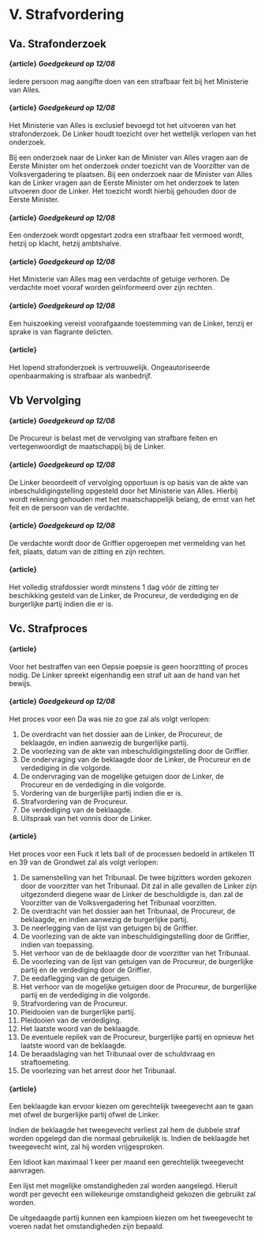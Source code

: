 # V. Strafvordering

## Va. Strafonderzoek

#### {article} _Goedgekeurd op 12/08_
Iedere persoon mag aangifte doen van een strafbaar feit bij het Ministerie van Alles.

#### {article} _Goedgekeurd op 12/08_
Het Ministerie van Alles is exclusief bevoegd tot het uitvoeren van het strafonderzoek. De Linker houdt toezicht over het wettelijk verlopen van het onderzoek.

Bij een onderzoek naar de Linker kan de Minister van Alles vragen aan de Eerste Minister om het onderzoek onder toezicht van de Voorzitter van de Volksvergadering te plaatsen.
Bij een onderzoek naar de Minister van Alles kan de Linker vragen aan de Eerste Minister om het onderzoek te laten uitvoeren door de Linker. Het toezicht wordt hierbij gehouden door de Eerste Minister.

#### {article} _Goedgekeurd op 12/08_
Een onderzoek wordt opgestart zodra een strafbaar feit vermoed wordt, hetzij op klacht, hetzij ambtshalve.

#### {article} _Goedgekeurd op 12/08_
Het Ministerie van Alles mag een verdachte of getuige verhoren. De verdachte moet vooraf worden geïnformeerd over zijn rechten.

#### {article} _Goedgekeurd op 12/08_
Een huiszoeking vereist voorafgaande toestemming van de Linker, tenzij er sprake is van flagrante delicten.

#### {article}
Het lopend strafonderzoek is vertrouwelijk. Ongeautoriseerde openbaarmaking is strafbaar als wanbedrijf.

## Vb Vervolging

#### {article} _Goedgekeurd op 12/08_
De Procureur is belast met de vervolging van strafbare feiten en vertegenwoordigt de maatschappij bij de Linker.

#### {article} _Goedgekeurd op 12/08_
De Linker beoordeelt of vervolging opportuun is op basis van de akte van inbeschuldigingstelling opgesteld door het Ministerie van Alles.
Hierbij wordt rekening gehouden met het maatschappelijk belang, de ernst van het feit en de persoon van de verdachte.

#### {article} _Goedgekeurd op 12/08_
De verdachte wordt door de Griffier opgeroepen met vermelding van het feit, plaats, datum van de zitting en zijn rechten.

#### {article}
Het volledig strafdossier wordt minstens 1 dag vóór de zitting ter beschikking gesteld van de Linker, de Procureur, de verdediging en de burgerlijke partij indien die er is.

## Vc. Strafproces

#### {article}
Voor het bestraffen van een Oepsie poepsie is geen hoorzitting of proces nodig. De Linker spreekt eigenhandig een straf uit aan de hand van het bewijs.

#### {article} _Goedgekeurd op 12/08_
Het proces voor een Da was nie zo goe zal als volgt verlopen:

1. De overdracht van het dossier aan de Linker, de Procureur, de beklaagde, en indien aanwezig de burgerlijke partij.
2. De voorlezing van de akte van inbeschuldigingstelling door de Griffier.
3. De ondervraging van de beklaagde door de Linker, de Procureur en de verdediging in die volgorde.
4. De ondervraging van de mogelijke getuigen door de Linker, de Procureur en de verdediging in die volgorde.
5. Vordering van de burgerlijke partij indien die er is.
6. Strafvordering van de Procureur.
7. De verdediging van de beklaagde.
8. Uitspraak van het vonnis door de Linker.

#### {article}
Het proces voor een Fuck it lets ball of de processen bedoeld in artikelen 11 en 39 van de Grondwet zal als volgt verlopen:

1. De samenstelling van het Tribunaal. De twee bijzitters worden gekozen door de voorzitter van het Tribunaal. Dit zal in alle gevallen de Linker zijn uitgezonderd diegene waar de Linker de beschuldigde is, dan zal de Voorzitter van de Volksvergadering het Tribunaal voorzitten.
2. De overdracht van het dossier aan het Tribunaal, de Procureur, de beklaagde, en indien aanwezig de burgerlijke partij.
3. De neerlegging van de lijst van getuigen bij de Griffier.
4. De voorlezing van de akte van inbeschuldigingstelling door de Griffier, indien van toepassing.
5. Het verhoor van de de beklaagde door de voorzitter van het Tribunaal.
6. De voorlezing van de lijst van getuigen van de Procureur, de burgerlijke partij en de verdediging door de Griffier.
7. De eedaflegging van de getuigen.
8. Het verhoor van de mogelijke getuigen door de Procureur, de burgerlijke partij en de verdediging in die volgorde.
9. Strafvordering van de Procureur.
10. Pleidooien van de burgerlijke partij.
11. Pleidooien van de verdediging.
12. Het laatste woord van de beklaagde.
13. De eventuele repliek van de Procureur, burgerlijke partij en opnieuw het laatste woord van de beklaagde.
14. De beraadslaging van het Tribunaal over de schuldvraag en straftoemeting.
15. De voorlezing van het arrest door het Tribunaal.

#### {article}
Een beklaagde kan ervoor kiezen om gerechtelijk tweegevecht aan te gaan met ofwel de burgerlijke partij ofwel de Linker.

Indien de beklaagde het tweegevecht verliest zal hem de dubbele straf worden opgelegd dan die normaal gebruikelijk is.
Indien de beklaagde het tweegevecht wint, zal hij worden vrijgesproken.

Een Idioot kan maximaal 1 keer per maand een gerechtelijk tweegevecht aanvragen.

Een lijst met mogelijke omstandigheden zal worden aangelegd. Hieruit wordt per gevecht een willekeurige omstandigheid gekozen die gebruikt zal worden.

De uitgedaagde partij kunnen een kampioen kiezen om het tweegevecht te voeren nadat het omstandigheden zijn bepaald.